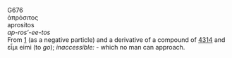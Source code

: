 G676  
ἀπρόσιτος  
aprositos  
*ap-ros‘-ee-tos*  
From [1](g0001) (as a negative particle) and a derivative of a compound
of [4314](g4314) and εἶμι eimi (to *go*); *inaccessible:* - which no man
can approach.  

